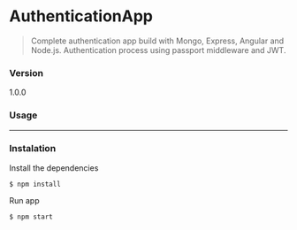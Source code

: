 # AuthenticationApp
> Complete authentication app build with Mongo, Express, Angular and Node.js. Authentication process using passport middleware and JWT.
### Version 
1.0.0
### Usage
----
### Instalation
Install the dependencies
```
$ npm install

```
Run app
```
$ npm start

```

